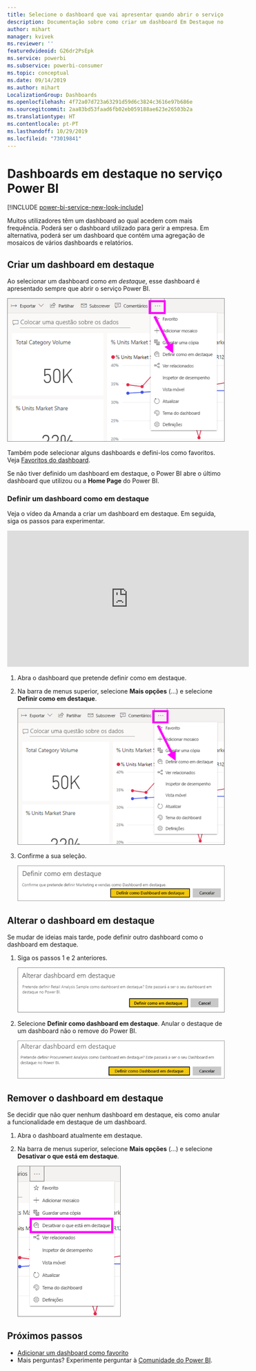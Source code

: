 ```yaml
---
title: Selecione o dashboard que vai apresentar quando abrir o serviço Power BI
description: Documentação sobre como criar um dashboard Em Destaque no serviço Power BI
author: mihart
manager: kvivek
ms.reviewer: ''
featuredvideoid: G26dr2PsEpk
ms.service: powerbi
ms.subservice: powerbi-consumer
ms.topic: conceptual
ms.date: 09/14/2019
ms.author: mihart
LocalizationGroup: Dashboards
ms.openlocfilehash: 4f72a07d723a63291d59d6c3824c3616e97b686e
ms.sourcegitcommit: 2aa83bd53faad6fb02eb059188ae623e26503b2a
ms.translationtype: HT
ms.contentlocale: pt-PT
ms.lasthandoff: 10/29/2019
ms.locfileid: "73019841"
---
```

# <a name="featured-dashboards-in-the-power-bi-service"></a>Dashboards em destaque no serviço Power BI

[!INCLUDE [power-bi-service-new-look-include](../includes/power-bi-service-new-look-include.md)]

Muitos utilizadores têm um dashboard ao qual acedem com mais frequência. Poderá ser o dashboard utilizado para gerir a empresa. Em alternativa, poderá ser um dashboard que contém uma agregação de mosaicos de vários dashboards e relatórios.

## <a name="create-a-featured-dashboard"></a>Criar um dashboard em destaque
Ao selecionar um dashboard como *em destaque*, esse dashboard é apresentado sempre que abrir o serviço Power BI. 

![Ícone Definir como dashboard em destaque](./media/end-user-featured/power-bi-dropdown.png)

Também pode selecionar alguns dashboards e defini-los como favoritos. Veja [Favoritos do dashboard](end-user-favorite.md).

Se não tiver definido um dashboard em destaque, o Power BI abre o último dashboard que utilizou ou a **Home Page** do Power BI. 

### <a name="set-a-dashboard-as-featured"></a>Definir um dashboard como em destaque
Veja o vídeo da Amanda a criar um dashboard em destaque. Em seguida, siga os passos para experimentar.

<iframe width="560" height="315" src="https://www.youtube.com/embed/G26dr2PsEpk" frameborder="0" allowfullscreen></iframe>


1. Abra o dashboard que pretende definir como em destaque. 
2. Na barra de menus superior, selecione **Mais opções** (...) e selecione **Definir como em destaque**. 
   
    ![Ícone Definir como dashboard em destaque](./media/end-user-featured/power-bi-dropdown.png)
3. Confirme a sua seleção.
   
    ![Definir dashboard em destaque](./media/end-user-featured/power-bi-featured-confirm.png)

## <a name="change-the-featured-dashboard"></a>Alterar o dashboard em destaque
Se mudar de ideias mais tarde, pode definir outro dashboard como o dashboard em destaque.

1. Siga os passos 1 e 2 anteriores.
   
    ![Janela Alterar dashboard em destaque](./media/end-user-featured/power-bi-change-feature.png)
2. Selecione **Definir como dashboard em destaque**. Anular o destaque de um dashboard não o remove do Power BI. 
   
    ![Mensagem de êxito](./media/end-user-featured/power-bi-unfeature-new.png)

## <a name="remove-the-featured-dashboard"></a>Remover o dashboard em destaque
Se decidir que não quer nenhum dashboard em destaque, eis como anular a funcionalidade em destaque de um dashboard.

1. Abra o dashboard atualmente em destaque.
2. Na barra de menus superior, selecione **Mais opções** (...) e selecione **Desativar o que está em destaque**.

    ![Desativar o dashboard em destaque selecionado](./media/end-user-featured/power-bi-unfeature-newer.png)
   
## <a name="next-steps"></a>Próximos passos
- [Adicionar um dashboard como favorito](end-user-favorite.md)
- Mais perguntas? Experimente perguntar à [Comunidade do Power BI](http://community.powerbi.com/).

